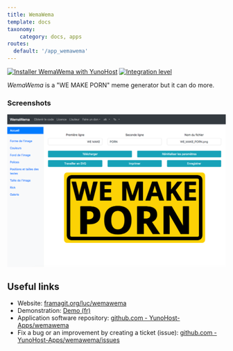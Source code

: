 ```yaml
---
title: WemaWema
template: docs
taxonomy:
    category: docs, apps
routes:
  default: '/app_wemawema'
---
```


[![Installer WemaWema with YunoHost](https://install-app.yunohost.org/install-with-yunohost.svg)](https://install-app.yunohost.org/?app=wemawema) [![Integration level](https://dash.yunohost.org/integration/wemawema.svg)](https://dash.yunohost.org/appci/app/wemawema)

*WemaWema* is a "WE MAKE PORN" meme generator but it can do more.

### Screenshots

![Screenshots of WemaWema](https://github.com/YunoHost-Apps/wemawema_ynh/blob/master/doc/screenshots/WemaWema.png)

## Useful links

+ Website: [framagit.org/luc/wemawema](https://framagit.org/luc/wemawema)
+ Demonstration: [Demo (fr)](https://luc.frama.io/wemawema/)
+ Application software repository: [github.com - YunoHost-Apps/wemawema](https://github.com/YunoHost-Apps/wemawema_ynh)
+ Fix a bug or an improvement by creating a ticket (issue): [github.com - YunoHost-Apps/wemawema/issues](https://github.com/YunoHost-Apps/wemawema_ynh/issues)
